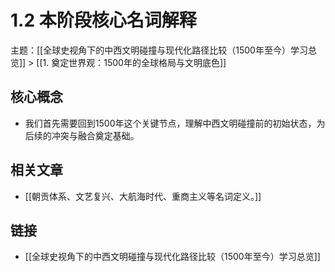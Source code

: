 # 1.2 本阶段核心名词解释

主题：[[全球史视角下的中西文明碰撞与现代化路径比较（1500年至今）学习总览]] > [[1. 奠定世界观：1500年的全球格局与文明底色]]

## 核心概念

- 我们首先需要回到1500年这个关键节点，理解中西文明碰撞前的初始状态，为后续的冲突与融合奠定基础。

## 相关文章

- [[朝贡体系、文艺复兴、大航海时代、重商主义等名词定义。]]

## 链接

- [[全球史视角下的中西文明碰撞与现代化路径比较（1500年至今）学习总览]]
